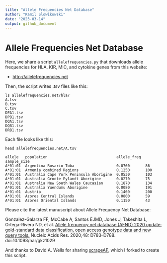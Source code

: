 ```yaml
---
title: "Allele Frequencies Net Database"
author: "Kamil Slowikowski"
date: "2023-03-14"
output: github_document
---
```


# Allele Frequencies Net Database

Here, we share a script `allelefrequencies.py` that downloads allele
frequencies for HLA, KIR, MIC, and cytokine genes from this website:

- http://allelefrequencies.net

Then, the script writes .tsv files like this:

```
ls allelefrequencies.net/hla/
A.tsv
B.tsv
C.tsv
DPA1.tsv
DPB1.tsv
DQA1.tsv
DQB1.tsv
DRB1.tsv
```

Each file looks like this:

```
head allelefrequencies.net/A.tsv

allele   population                               allele_freq  sample_size
A*01:01  Argentina Rosario Toba                   0.0760       86
A*01:01  Armenia combined Regions                 0.1250       100
A*01:01  Australia Cape York Peninsula Aborigine  0.0530       103
A*01:01  Australia Groote Eylandt Aborigine       0.0270       75
A*01:01  Australia New South Wales Caucasian      0.1870       134
A*01:01  Australia Yuendumu Aborigine             0.0080       191
A*01:01  Austria                                  0.1460       200
A*01:01  Azores Central Islands                   0.0800       59
A*01:01  Azores Oriental Islands                  0.1150       43
```

Please cite the latest manuscript about Allele Frequency Net Database:

Gonzalez-Galarza FF, McCabe A, Santos EJMD, Jones J, Takeshita L, Ortega-Rivera
ND, et al. [Allele frequency net database (AFND) 2020 update: gold-standard
data classification, open access genotype data and new query
tools.](https://pubmed.ncbi.nlm.nih.gov/31722398) Nucleic Acids Res. 2020;48:
D783–D788. doi:10.1093/nar/gkz1029

And thanks to David A. Wells for sharing
[scrapeAF](https://github.com/DAWells/scrapeAF), which I forked to create this
script.
